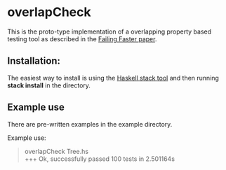 # overlapCheck

This is the proto-type implementation of a overlapping property based testing tool as described in the [Failing Faster paper](https://github.com/JonFowler/overlapCheck/blob/master/FailingFasterPaper.pdf).

## Installation:

The easiest way to install is using the [Haskell stack tool](https://docs.haskellstack.org/en/stable/README/#how-to-install) and then running **stack install** in the directory.

## Example use

There are pre-written examples in the example directory.

Example use:  
> overlapCheck Tree.hs  
> +++ Ok, successfully passed 100 tests in 2.501164s
